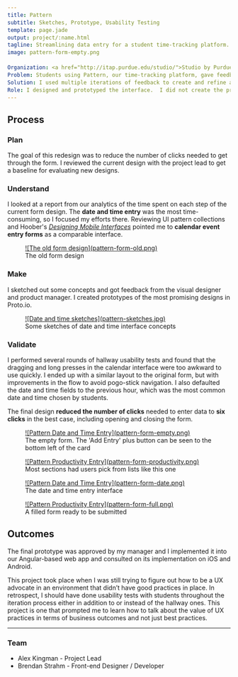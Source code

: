 ```yaml
---
title: Pattern
subtitle: Sketches, Prototype, Usability Testing
template: page.jade
output: project/:name.html
tagline: Streamlining data entry for a student time-tracking platform.
image: pattern-form-empty.png

Organization: <a href="http://itap.purdue.edu/studio/">Studio by Purdue</a>
Problem: Students using Pattern, our time-tracking platform, gave feedback that it took too long to enter data. I was asked to create a prototype of a better data entry workflow.
Solution: I used multiple iterations of feedback to create and refine a prototype design.
Role: I designed and prototyped the interface.  I did not create the product's visual style or the icons.
---
```


## Process

### Plan
The goal of this redesign was to reduce the number of clicks needed to get through the form. I reviewed the current design with the project lead to get a baseline for evaluating new designs.

### Understand
I looked at a report from our analytics of the time spent on each step of the current form design. The **date and time entry** was the most time-consuming, so I focused my efforts there. Reviewing UI pattern collections and Hoober's [*Designing Mobile Interfaces*](http://www.amazon.com/Designing-Mobile-Interfaces-Steven-Hoober/dp/1449394639) pointed me to **calendar event entry forms** as a comparable interface.

<div class="figwrapper">
	<figure style="top: -10em;">
		<a href="pattern-form-old.png" data-lightbox="understand" data-title="The old form design">
			![The old form design](pattern-form-old.png)
		</a>
		<figcaption>
			The old form design
		</figcaption>
	</figure>
</div>

### Make
I sketched out some concepts and got feedback from the visual designer and product manager. I created prototypes of the most promising designs in Proto.io.

<figure>
	<a href="pattern-sketches.jpg" data-lightbox="make" data-title="Some sketches of date and time interface concepts.">
		![Date and time sketches](pattern-sketches.jpg)
	</a>
	<figcaption>
		Some sketches of date and time interface concepts
	</figcaption>
</figure>

### Validate
I performed several rounds of hallway usability tests and found that the dragging and long presses in the calendar interface were too awkward to use quickly. I ended up with a similar layout to the original form, but with improvements in the flow to avoid pogo-stick navigation. I also defaulted the date and time fields to the previous hour, which was the most common date and time chosen by students.

The final design **reduced the number of clicks** needed to enter data to **six clicks** in the best case, including opening and closing the form.

<div class="figwrapper">
	<figure style="top: -14em;">
		<a href="pattern-form-empty.png" data-lightbox="validate" data-title="The empty form.  The 'Add Entry' plus button can be seen to the bottom left of the card.">
			![Pattern Date and Time Entry](pattern-form-empty.png)
		</a>
		<figcaption>
			The empty form.  The 'Add Entry' plus button can be seen to the bottom left of the card
		</figcaption>
	</figure>
</div>

<div class="figwrapper">
	<figure style="top: 2em;">
		<a href="pattern-form-productivity.png" data-lightbox="validate" data-title="Most sections had users pick from lists like this one">
			![Pattern Productivity Entry](pattern-form-productivity.png)
		</a>
		<figcaption>
			Most sections had users pick from lists like this one
		</figcaption>
	</figure>
</div>

<figure>
	<a href="pattern-form-date.png" data-lightbox="validate" data-title="The date and time entry interface">
		![Pattern Date and Time Entry](pattern-form-date.png)
	</a>
	<figcaption>
		The date and time entry interface
	</figcaption>
</figure>

<div class="figwrapper">
	<figure style="top: -4em;">
		<a href="pattern-form-full.png" data-lightbox="validate" data-title="A filled form ready to be submitted">
			![Pattern Productivity Entry](pattern-form-full.png)
		</a>
		<figcaption>
			A filled form ready to be submitted
		</figcaption>
	</figure>
</div>

## Outcomes
The final prototype was approved by my manager and I implemented it into our Angular-based web app and consulted on its implementation on iOS and Android.

This project took place when I was still trying to figure out how to be a UX advocate in an environment that didn’t have good practices in place.  In retrospect, I should have done usability tests with students throughout the iteration process either in addition to or instead of the hallway ones.  This project is one that prompted me to learn how to talk about the value of UX practices in terms of business outcomes and not just best practices.

----

### Team
- Alex Kingman - Project Lead
- Brendan Strahm - Front-end Designer / Developer
